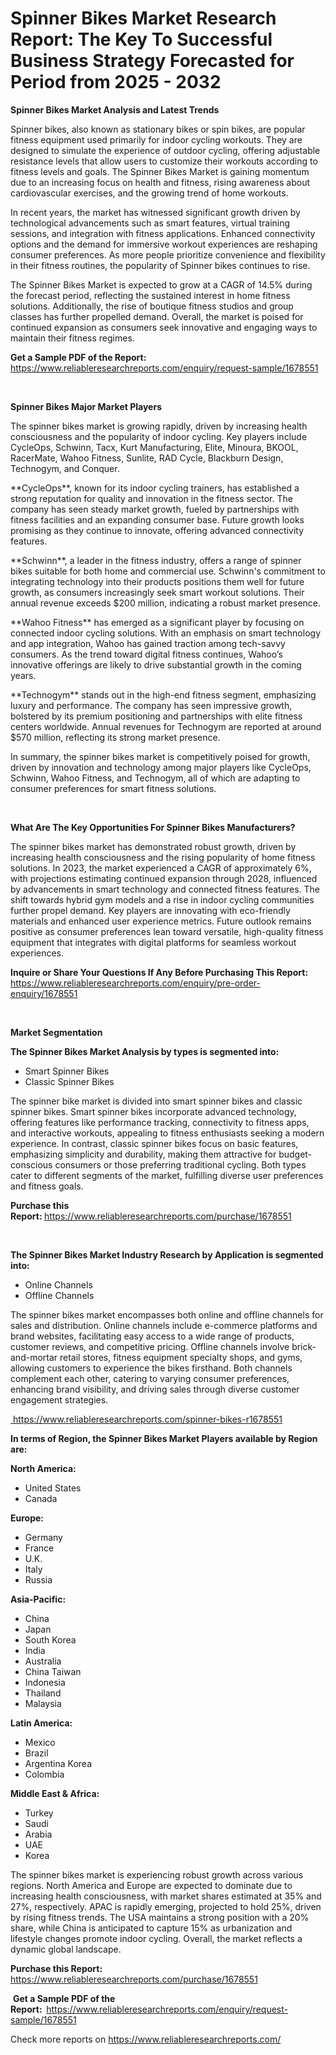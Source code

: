 <p><h1>Spinner Bikes Market Research Report: The Key To Successful Business Strategy Forecasted for Period from 2025 - 2032</h1></p><p><strong>Spinner Bikes Market Analysis and Latest Trends</strong></p>
<p><p>Spinner bikes, also known as stationary bikes or spin bikes, are popular fitness equipment used primarily for indoor cycling workouts. They are designed to simulate the experience of outdoor cycling, offering adjustable resistance levels that allow users to customize their workouts according to fitness levels and goals. The Spinner Bikes Market is gaining momentum due to an increasing focus on health and fitness, rising awareness about cardiovascular exercises, and the growing trend of home workouts.</p><p>In recent years, the market has witnessed significant growth driven by technological advancements such as smart features, virtual training sessions, and integration with fitness applications. Enhanced connectivity options and the demand for immersive workout experiences are reshaping consumer preferences. As more people prioritize convenience and flexibility in their fitness routines, the popularity of Spinner bikes continues to rise.</p><p>The Spinner Bikes Market is expected to grow at a CAGR of 14.5% during the forecast period, reflecting the sustained interest in home fitness solutions. Additionally, the rise of boutique fitness studios and group classes has further propelled demand. Overall, the market is poised for continued expansion as consumers seek innovative and engaging ways to maintain their fitness regimes.</p></p>
<p><strong>Get a Sample PDF of the Report:&nbsp;</strong> <a href="https://www.reliableresearchreports.com/enquiry/request-sample/1678551?utm_campaign=2267&utm_medium=2&utm_source=Github&utm_content=ia&utm_term=24032025&utm_id=spinner-bikes">https://www.reliableresearchreports.com/enquiry/request-sample/1678551</a></p>
<p>&nbsp;</p>
<p><strong>Spinner Bikes Major Market Players</strong></p>
<p><p>The spinner bikes market is growing rapidly, driven by increasing health consciousness and the popularity of indoor cycling. Key players include CycleOps, Schwinn, Tacx, Kurt Manufacturing, Elite, Minoura, BKOOL, RacerMate, Wahoo Fitness, Sunlite, RAD Cycle, Blackburn Design, Technogym, and Conquer.</p><p>**CycleOps**, known for its indoor cycling trainers, has established a strong reputation for quality and innovation in the fitness sector. The company has seen steady market growth, fueled by partnerships with fitness facilities and an expanding consumer base. Future growth looks promising as they continue to innovate, offering advanced connectivity features.</p><p>**Schwinn**, a leader in the fitness industry, offers a range of spinner bikes suitable for both home and commercial use. Schwinn's commitment to integrating technology into their products positions them well for future growth, as consumers increasingly seek smart workout solutions. Their annual revenue exceeds $200 million, indicating a robust market presence.</p><p>**Wahoo Fitness** has emerged as a significant player by focusing on connected indoor cycling solutions. With an emphasis on smart technology and app integration, Wahoo has gained traction among tech-savvy consumers. As the trend toward digital fitness continues, Wahoo’s innovative offerings are likely to drive substantial growth in the coming years.</p><p>**Technogym** stands out in the high-end fitness segment, emphasizing luxury and performance. The company has seen impressive growth, bolstered by its premium positioning and partnerships with elite fitness centers worldwide. Annual revenues for Technogym are reported at around $570 million, reflecting its strong market presence.</p><p>In summary, the spinner bikes market is competitively poised for growth, driven by innovation and technology among major players like CycleOps, Schwinn, Wahoo Fitness, and Technogym, all of which are adapting to consumer preferences for smart fitness solutions.</p></p>
<p>&nbsp;</p>
<p><strong>What Are The Key Opportunities For Spinner Bikes Manufacturers?</strong></p>
<p><p>The spinner bikes market has demonstrated robust growth, driven by increasing health consciousness and the rising popularity of home fitness solutions. In 2023, the market experienced a CAGR of approximately 6%, with projections estimating continued expansion through 2028, influenced by advancements in smart technology and connected fitness features. The shift towards hybrid gym models and a rise in indoor cycling communities further propel demand. Key players are innovating with eco-friendly materials and enhanced user experience metrics. Future outlook remains positive as consumer preferences lean toward versatile, high-quality fitness equipment that integrates with digital platforms for seamless workout experiences.</p></p>
<p><strong>Inquire or Share Your Questions If Any Before Purchasing This Report:</strong> <a href="https://www.reliableresearchreports.com/enquiry/pre-order-enquiry/1678551?utm_campaign=2267&utm_medium=2&utm_source=Github&utm_content=ia&utm_term=24032025&utm_id=spinner-bikes">https://www.reliableresearchreports.com/enquiry/pre-order-enquiry/1678551</a></p>
<p>&nbsp;</p>
<p><strong>Market Segmentation</strong></p>
<p><strong>The Spinner Bikes Market Analysis by types is segmented into:</strong></p>
<p><ul><li>Smart Spinner Bikes</li><li>Classic Spinner Bikes</li></ul></p>
<p><p>The spinner bike market is divided into smart spinner bikes and classic spinner bikes. Smart spinner bikes incorporate advanced technology, offering features like performance tracking, connectivity to fitness apps, and interactive workouts, appealing to fitness enthusiasts seeking a modern experience. In contrast, classic spinner bikes focus on basic features, emphasizing simplicity and durability, making them attractive for budget-conscious consumers or those preferring traditional cycling. Both types cater to different segments of the market, fulfilling diverse user preferences and fitness goals.</p></p>
<p><strong>Purchase this Report:&nbsp;</strong><a href="https://www.reliableresearchreports.com/purchase/1678551?utm_campaign=2267&utm_medium=2&utm_source=Github&utm_content=ia&utm_term=24032025&utm_id=spinner-bikes">https://www.reliableresearchreports.com/purchase/1678551</a></p>
<p>&nbsp;</p>
<p><strong>The Spinner Bikes Market Industry Research by Application is segmented into:</strong></p>
<p><ul><li>Online Channels</li><li>Offline Channels</li></ul></p>
<p><p>The spinner bikes market encompasses both online and offline channels for sales and distribution. Online channels include e-commerce platforms and brand websites, facilitating easy access to a wide range of products, customer reviews, and competitive pricing. Offline channels involve brick-and-mortar retail stores, fitness equipment specialty shops, and gyms, allowing customers to experience the bikes firsthand. Both channels complement each other, catering to varying consumer preferences, enhancing brand visibility, and driving sales through diverse customer engagement strategies.</p></p>
<p><a href="https://www.reliableresearchreports.com/spinner-bikes-r1678551?utm_campaign=2267&utm_medium=2&utm_source=Github&utm_content=ia&utm_term=24032025&utm_id=spinner-bikes">&nbsp;https://www.reliableresearchreports.com/spinner-bikes-r1678551</a></p>
<p><strong>In terms of Region, the Spinner Bikes Market Players available by Region are:</strong></p>
<p>
    <p> <strong> North America: </strong>
        <ul>
            <li>United States</li>
            <li>Canada</li>
        </ul>
        </p> 
    <p> <strong> Europe: </strong>
        <ul>
            <li>Germany</li>
            <li>France</li>
            <li>U.K.</li>
            <li>Italy</li>
            <li>Russia</li>
        </ul>
        </p> 
    <p> <strong> Asia-Pacific: </strong>
        <ul>
            <li>China</li>
            <li>Japan</li>
            <li>South Korea</li>
            <li>India</li>
            <li>Australia</li>
            <li>China Taiwan</li>
            <li>Indonesia</li>
            <li>Thailand</li>
            <li>Malaysia</li>
        </ul>
        </p> 
    <p> <strong> Latin America: </strong>
        <ul>
            <li>Mexico</li>
            <li>Brazil</li>
            <li>Argentina Korea</li>
            <li>Colombia</li>
        </ul>
        </p> 
    <p> <strong> Middle East & Africa: </strong>
        <ul>
            <li>Turkey</li>
            <li>Saudi</li>
            <li>Arabia</li>
            <li>UAE</li>
            <li>Korea</li>
        </ul>
    </p>
    </p>
<p><p>The spinner bikes market is experiencing robust growth across various regions. North America and Europe are expected to dominate due to increasing health consciousness, with market shares estimated at 35% and 27%, respectively. APAC is rapidly emerging, projected to hold 25%, driven by rising fitness trends. The USA maintains a strong position with a 20% share, while China is anticipated to capture 15% as urbanization and lifestyle changes promote indoor cycling. Overall, the market reflects a dynamic global landscape.</p></p>
<p><strong>Purchase this Report: </strong><a href="https://www.reliableresearchreports.com/purchase/1678551?utm_campaign=2267&utm_medium=2&utm_source=Github&utm_content=ia&utm_term=24032025&utm_id=spinner-bikes">https://www.reliableresearchreports.com/purchase/1678551</a></p>
<p>&nbsp;<strong>Get a Sample PDF of the Report:&nbsp;&nbsp;</strong><a href="https://www.reliableresearchreports.com/enquiry/request-sample/1678551?utm_campaign=2267&utm_medium=2&utm_source=Github&utm_content=ia&utm_term=24032025&utm_id=spinner-bikes">https://www.reliableresearchreports.com/enquiry/request-sample/1678551</a></p>
<p><strong></strong></p>
<p>Check more reports on <a href="https://www.reliableresearchreports.com/?utm_campaign=2267&utm_medium=2&utm_source=Github&utm_content=ia&utm_term=24032025&utm_id=spinner-bikes">https://www.reliableresearchreports.com/</a></p>